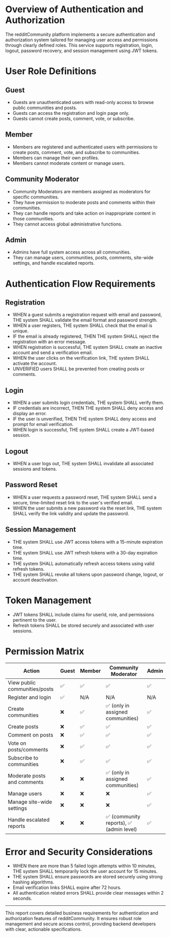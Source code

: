 # Overview of Authentication and Authorization

The redditCommunity platform implements a secure authentication and authorization system tailored for managing user access and permissions through clearly defined roles. This service supports registration, login, logout, password recovery, and session management using JWT tokens.

# User Role Definitions

## Guest
- Guests are unauthenticated users with read-only access to browse public communities and posts.
- Guests can access the registration and login page only.
- Guests cannot create posts, comment, vote, or subscribe.

## Member
- Members are registered and authenticated users with permissions to create posts, comment, vote, and subscribe to communities.
- Members can manage their own profiles.
- Members cannot moderate content or manage users.

## Community Moderator
- Community Moderators are members assigned as moderators for specific communities.
- They have permission to moderate posts and comments within their communities.
- They can handle reports and take action on inappropriate content in those communities.
- They cannot access global administrative functions.

## Admin
- Admins have full system access across all communities.
- They can manage users, communities, posts, comments, site-wide settings, and handle escalated reports.

# Authentication Flow Requirements

## Registration
- WHEN a guest submits a registration request with email and password, THE system SHALL validate the email format and password strength.
- WHEN a user registers, THE system SHALL check that the email is unique.
- IF the email is already registered, THEN THE system SHALL reject the registration with an error message.
- WHEN registration is successful, THE system SHALL create an inactive account and send a verification email.
- WHEN the user clicks on the verification link, THE system SHALL activate the account.
- UNVERIFIED users SHALL be prevented from creating posts or comments.

## Login
- WHEN a user submits login credentials, THE system SHALL verify them.
- IF credentials are incorrect, THEN THE system SHALL deny access and display an error.
- IF the user is unverified, THEN THE system SHALL deny access and prompt for email verification.
- WHEN login is successful, THE system SHALL create a JWT-based session.

## Logout
- WHEN a user logs out, THE system SHALL invalidate all associated sessions and tokens.

## Password Reset
- WHEN a user requests a password reset, THE system SHALL send a secure, time-limited reset link to the user's verified email.
- WHEN the user submits a new password via the reset link, THE system SHALL verify the link validity and update the password.

## Session Management
- THE system SHALL use JWT access tokens with a 15-minute expiration time.
- THE system SHALL use JWT refresh tokens with a 30-day expiration time.
- THE system SHALL automatically refresh access tokens using valid refresh tokens.
- THE system SHALL revoke all tokens upon password change, logout, or account deactivation.

# Token Management

- JWT tokens SHALL include claims for userId, role, and permissions pertinent to the user.
- Refresh tokens SHALL be stored securely and associated with user sessions.

# Permission Matrix

| Action                          | Guest | Member | Community Moderator | Admin |
|--------------------------------|-------|--------|---------------------|-------|
| View public communities/posts   | ✅    | ✅     | ✅                  | ✅    |
| Register and login              | ✅    | N/A    | N/A                 | N/A   |
| Create communities              | ❌    | ✅     | ✅ (only in assigned communities) | ✅    |
| Create posts                   | ❌    | ✅     | ✅                  | ✅    |
| Comment on posts               | ❌    | ✅     | ✅                  | ✅    |
| Vote on posts/comments         | ❌    | ✅     | ✅                  | ✅    |
| Subscribe to communities        | ❌    | ✅     | ✅                  | ✅    |
| Moderate posts and comments    | ❌    | ❌     | ✅ (only in assigned communities) | ✅    |
| Manage users                   | ❌    | ❌     | ❌                  | ✅    |
| Manage site-wide settings      | ❌    | ❌     | ❌                  | ✅    |
| Handle escalated reports       | ❌    | ❌     | ✅ (community reports), ✅ (admin level) | ✅    |

# Error and Security Considerations

- WHEN there are more than 5 failed login attempts within 10 minutes, THE system SHALL temporarily lock the user account for 15 minutes.
- THE system SHALL ensure passwords are stored securely using strong hashing algorithms.
- Email verification links SHALL expire after 72 hours.
- All authentication related errors SHALL provide clear messages within 2 seconds.

---

This report covers detailed business requirements for authentication and authorization features of redditCommunity. It ensures robust role management and secure access control, providing backend developers with clear, actionable specifications.